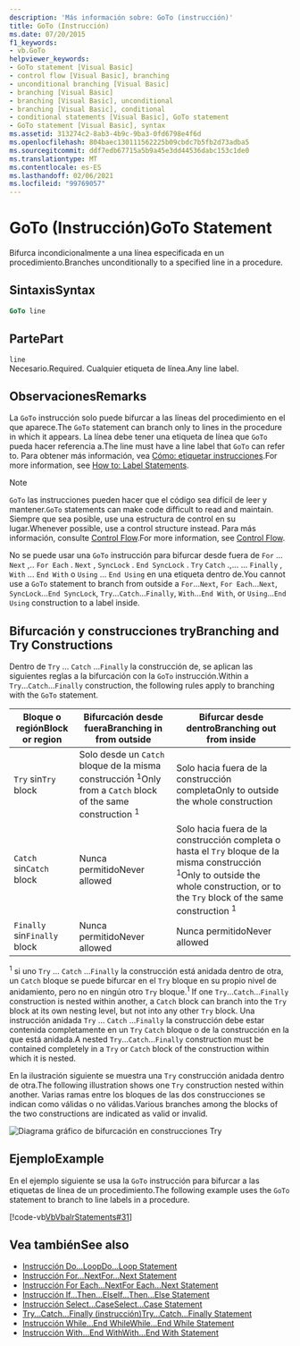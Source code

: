 ```yaml
---
description: 'Más información sobre: GoTo (instrucción)'
title: GoTo (Instrucción)
ms.date: 07/20/2015
f1_keywords:
- vb.GoTo
helpviewer_keywords:
- GoTo statement [Visual Basic]
- control flow [Visual Basic], branching
- unconditional branching [Visual Basic]
- branching [Visual Basic]
- branching [Visual Basic], unconditional
- branching [Visual Basic], conditional
- conditional statements [Visual Basic], GoTo statement
- GoTo statement [Visual Basic], syntax
ms.assetid: 313274c2-8ab3-4b9c-9ba3-0fd6798e4f6d
ms.openlocfilehash: 804baec130111562225b09cbdc7b5fb2d73adba5
ms.sourcegitcommit: ddf7edb67715a5b9a45e3dd44536dabc153c1de0
ms.translationtype: MT
ms.contentlocale: es-ES
ms.lasthandoff: 02/06/2021
ms.locfileid: "99769057"
---
```

# <a name="goto-statement"></a><span data-ttu-id="69479-103">GoTo (Instrucción)</span><span class="sxs-lookup"><span data-stu-id="69479-103">GoTo Statement</span></span>

<span data-ttu-id="69479-104">Bifurca incondicionalmente a una línea especificada en un procedimiento.</span><span class="sxs-lookup"><span data-stu-id="69479-104">Branches unconditionally to a specified line in a procedure.</span></span>  
  
## <a name="syntax"></a><span data-ttu-id="69479-105">Sintaxis</span><span class="sxs-lookup"><span data-stu-id="69479-105">Syntax</span></span>  
  
```vb  
GoTo line  
```  
  
## <a name="part"></a><span data-ttu-id="69479-106">Parte</span><span class="sxs-lookup"><span data-stu-id="69479-106">Part</span></span>  

 `line`  
 <span data-ttu-id="69479-107">Necesario.</span><span class="sxs-lookup"><span data-stu-id="69479-107">Required.</span></span> <span data-ttu-id="69479-108">Cualquier etiqueta de línea.</span><span class="sxs-lookup"><span data-stu-id="69479-108">Any line label.</span></span>  
  
## <a name="remarks"></a><span data-ttu-id="69479-109">Observaciones</span><span class="sxs-lookup"><span data-stu-id="69479-109">Remarks</span></span>  

 <span data-ttu-id="69479-110">La `GoTo` instrucción solo puede bifurcar a las líneas del procedimiento en el que aparece.</span><span class="sxs-lookup"><span data-stu-id="69479-110">The `GoTo` statement can branch only to lines in the procedure in which it appears.</span></span> <span data-ttu-id="69479-111">La línea debe tener una etiqueta de línea que `GoTo` pueda hacer referencia a.</span><span class="sxs-lookup"><span data-stu-id="69479-111">The line must have a line label that `GoTo` can refer to.</span></span> <span data-ttu-id="69479-112">Para obtener más información, vea [Cómo: etiquetar instrucciones](../../programming-guide/program-structure/how-to-label-statements.md).</span><span class="sxs-lookup"><span data-stu-id="69479-112">For more information, see [How to: Label Statements](../../programming-guide/program-structure/how-to-label-statements.md).</span></span>  
  
> [!NOTE]
> <span data-ttu-id="69479-113">`GoTo` las instrucciones pueden hacer que el código sea difícil de leer y mantener.</span><span class="sxs-lookup"><span data-stu-id="69479-113">`GoTo` statements can make code difficult to read and maintain.</span></span> <span data-ttu-id="69479-114">Siempre que sea posible, use una estructura de control en su lugar.</span><span class="sxs-lookup"><span data-stu-id="69479-114">Whenever possible, use a control structure instead.</span></span> <span data-ttu-id="69479-115">Para más información, consulte [Control Flow](../../programming-guide/language-features/control-flow/index.md).</span><span class="sxs-lookup"><span data-stu-id="69479-115">For more information, see [Control Flow](../../programming-guide/language-features/control-flow/index.md).</span></span>  
  
 <span data-ttu-id="69479-116">No se puede usar una `GoTo` instrucción para bifurcar desde fuera de `For` ... `Next` ,.. `For Each` . `Next` , `SyncLock` . `End SyncLock` . `Try` `Catch` .,... ... `Finally` , `With` ... `End With` o `Using` ... `End Using` en una etiqueta dentro de.</span><span class="sxs-lookup"><span data-stu-id="69479-116">You cannot use a `GoTo` statement to branch from outside a `For`...`Next`, `For Each`...`Next`, `SyncLock`...`End SyncLock`, `Try`...`Catch`...`Finally`, `With`...`End With`, or `Using`...`End Using` construction to a label inside.</span></span>  
  
## <a name="branching-and-try-constructions"></a><span data-ttu-id="69479-117">Bifurcación y construcciones try</span><span class="sxs-lookup"><span data-stu-id="69479-117">Branching and Try Constructions</span></span>  

 <span data-ttu-id="69479-118">Dentro de `Try` ... `Catch` ...`Finally` la construcción de, se aplican las siguientes reglas a la bifurcación con la `GoTo` instrucción.</span><span class="sxs-lookup"><span data-stu-id="69479-118">Within a `Try`...`Catch`...`Finally` construction, the following rules apply to branching with the `GoTo` statement.</span></span>  
  
|<span data-ttu-id="69479-119">Bloque o región</span><span class="sxs-lookup"><span data-stu-id="69479-119">Block or region</span></span>|<span data-ttu-id="69479-120">Bifurcación desde fuera</span><span class="sxs-lookup"><span data-stu-id="69479-120">Branching in from outside</span></span>|<span data-ttu-id="69479-121">Bifurcar desde dentro</span><span class="sxs-lookup"><span data-stu-id="69479-121">Branching out from inside</span></span>|  
|---------------------|-------------------------------|-------------------------------|  
|<span data-ttu-id="69479-122">`Try` sin</span><span class="sxs-lookup"><span data-stu-id="69479-122">`Try` block</span></span>|<span data-ttu-id="69479-123">Solo desde un `Catch` bloque de la misma construcción <sup>1</sup></span><span class="sxs-lookup"><span data-stu-id="69479-123">Only from a `Catch` block of the same construction <sup>1</sup></span></span>|<span data-ttu-id="69479-124">Solo hacia fuera de la construcción completa</span><span class="sxs-lookup"><span data-stu-id="69479-124">Only to outside the whole construction</span></span>|  
|<span data-ttu-id="69479-125">`Catch` sin</span><span class="sxs-lookup"><span data-stu-id="69479-125">`Catch` block</span></span>|<span data-ttu-id="69479-126">Nunca permitido</span><span class="sxs-lookup"><span data-stu-id="69479-126">Never allowed</span></span>|<span data-ttu-id="69479-127">Solo hacia fuera de la construcción completa o hasta el `Try` bloque de la misma construcción <sup>1</sup></span><span class="sxs-lookup"><span data-stu-id="69479-127">Only to outside the whole construction, or to the `Try` block of the same construction <sup>1</sup></span></span>|  
|<span data-ttu-id="69479-128">`Finally` sin</span><span class="sxs-lookup"><span data-stu-id="69479-128">`Finally` block</span></span>|<span data-ttu-id="69479-129">Nunca permitido</span><span class="sxs-lookup"><span data-stu-id="69479-129">Never allowed</span></span>|<span data-ttu-id="69479-130">Nunca permitido</span><span class="sxs-lookup"><span data-stu-id="69479-130">Never allowed</span></span>|  
  
 <span data-ttu-id="69479-131"><sup>1</sup> si uno `Try` ... `Catch` ...`Finally` la construcción está anidada dentro de otra, un `Catch` bloque se puede bifurcar en el `Try` bloque en su propio nivel de anidamiento, pero no en ningún otro `Try` bloque.</span><span class="sxs-lookup"><span data-stu-id="69479-131"><sup>1</sup> If one `Try`...`Catch`...`Finally` construction is nested within another, a `Catch` block can branch into the `Try` block at its own nesting level, but not into any other `Try` block.</span></span> <span data-ttu-id="69479-132">Una instrucción anidada `Try` ... `Catch` ...`Finally` la construcción debe estar contenida completamente en un `Try` `Catch` bloque o de la construcción en la que está anidada.</span><span class="sxs-lookup"><span data-stu-id="69479-132">A nested `Try`...`Catch`...`Finally` construction must be contained completely in a `Try` or `Catch` block of the construction within which it is nested.</span></span>  
  
 <span data-ttu-id="69479-133">En la ilustración siguiente se muestra una `Try` construcción anidada dentro de otra.</span><span class="sxs-lookup"><span data-stu-id="69479-133">The following illustration shows one `Try` construction nested within another.</span></span> <span data-ttu-id="69479-134">Varias ramas entre los bloques de las dos construcciones se indican como válidas o no válidas.</span><span class="sxs-lookup"><span data-stu-id="69479-134">Various branches among the blocks of the two constructions are indicated as valid or invalid.</span></span>  
  
 ![Diagrama gráfico de bifurcación en construcciones Try](./media/goto-statement/try-construction-branching.gif)  
  
## <a name="example"></a><span data-ttu-id="69479-136">Ejemplo</span><span class="sxs-lookup"><span data-stu-id="69479-136">Example</span></span>  

 <span data-ttu-id="69479-137">En el ejemplo siguiente se usa la `GoTo` instrucción para bifurcar a las etiquetas de línea de un procedimiento.</span><span class="sxs-lookup"><span data-stu-id="69479-137">The following example uses the `GoTo` statement to branch to line labels in a procedure.</span></span>  
  
 [!code-vb[VbVbalrStatements#31](~/samples/snippets/visualbasic/VS_Snippets_VBCSharp/VbVbalrStatements/VB/Class1.vb#31)]  
  
## <a name="see-also"></a><span data-ttu-id="69479-138">Vea también</span><span class="sxs-lookup"><span data-stu-id="69479-138">See also</span></span>

- [<span data-ttu-id="69479-139">Instrucción Do...Loop</span><span class="sxs-lookup"><span data-stu-id="69479-139">Do...Loop Statement</span></span>](do-loop-statement.md)
- [<span data-ttu-id="69479-140">Instrucción For...Next</span><span class="sxs-lookup"><span data-stu-id="69479-140">For...Next Statement</span></span>](for-next-statement.md)
- [<span data-ttu-id="69479-141">Instrucción For Each...Next</span><span class="sxs-lookup"><span data-stu-id="69479-141">For Each...Next Statement</span></span>](for-each-next-statement.md)
- [<span data-ttu-id="69479-142">Instrucción If...Then...Else</span><span class="sxs-lookup"><span data-stu-id="69479-142">If...Then...Else Statement</span></span>](if-then-else-statement.md)
- [<span data-ttu-id="69479-143">Instrucción Select...Case</span><span class="sxs-lookup"><span data-stu-id="69479-143">Select...Case Statement</span></span>](select-case-statement.md)
- [<span data-ttu-id="69479-144">Try...Catch...Finally (instrucción)</span><span class="sxs-lookup"><span data-stu-id="69479-144">Try...Catch...Finally Statement</span></span>](try-catch-finally-statement.md)
- [<span data-ttu-id="69479-145">Instrucción While...End While</span><span class="sxs-lookup"><span data-stu-id="69479-145">While...End While Statement</span></span>](while-end-while-statement.md)
- [<span data-ttu-id="69479-146">Instrucción With...End With</span><span class="sxs-lookup"><span data-stu-id="69479-146">With...End With Statement</span></span>](with-end-with-statement.md)
